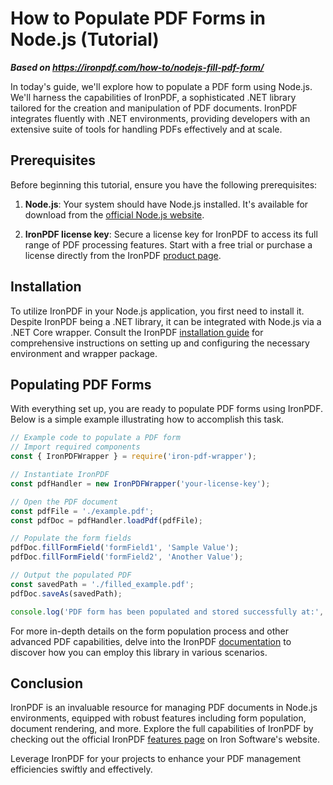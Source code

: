 # How to Populate PDF Forms in Node.js (Tutorial)

***Based on <https://ironpdf.com/how-to/nodejs-fill-pdf-form/>***


In today's guide, we'll explore how to populate a PDF form using Node.js. We'll harness the capabilities of IronPDF, a sophisticated .NET library tailored for the creation and manipulation of PDF documents. IronPDF integrates fluently with .NET environments, providing developers with an extensive suite of tools for handling PDFs effectively and at scale.

## Prerequisites

Before beginning this tutorial, ensure you have the following prerequisites:

1. **Node.js**: Your system should have Node.js installed. It's available for download from the [official Node.js website](https://nodejs.org/).

2. **IronPDF license key**: Secure a license key for IronPDF to access its full range of PDF processing features. Start with a free trial or purchase a license directly from the IronPDF [product page](https://ironpdf.com/).

## Installation

To utilize IronPDF in your Node.js application, you first need to install it. Despite IronPDF being a .NET library, it can be integrated with Node.js via a .NET Core wrapper. Consult the IronPDF [installation guide](https://ironpdf.com/docs/#installation-guide) for comprehensive instructions on setting up and configuring the necessary environment and wrapper package.

## Populating PDF Forms

With everything set up, you are ready to populate PDF forms using IronPDF. Below is a simple example illustrating how to accomplish this task.

```javascript
// Example code to populate a PDF form
// Import required components
const { IronPDFWrapper } = require('iron-pdf-wrapper');

// Instantiate IronPDF
const pdfHandler = new IronPDFWrapper('your-license-key');

// Open the PDF document
const pdfFile = './example.pdf';
const pdfDoc = pdfHandler.loadPdf(pdfFile);

// Populate the form fields
pdfDoc.fillFormField('formField1', 'Sample Value');
pdfDoc.fillFormField('formField2', 'Another Value');

// Output the populated PDF
const savedPath = './filled_example.pdf';
pdfDoc.saveAs(savedPath);

console.log('PDF form has been populated and stored successfully at:', savedPath);
```

For more in-depth details on the form population process and other advanced PDF capabilities, delve into the IronPDF [documentation](https://ironpdf.com/docs/) to discover how you can employ this library in various scenarios.

## Conclusion

IronPDF is an invaluable resource for managing PDF documents in Node.js environments, equipped with robust features including form population, document rendering, and more. Explore the full capabilities of IronPDF by checking out the official IronPDF [features page](https://ironpdf.com/features/) on Iron Software's website.

Leverage IronPDF for your projects to enhance your PDF management efficiencies swiftly and effectively.
